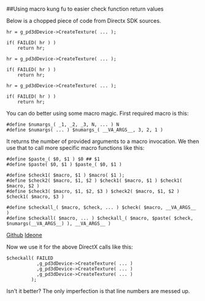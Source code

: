 
##Using macro kung fu to easier check function return values

  Below is a chopped piece of code from Directx SDK sources.

    hr = g_pd3dDevice->CreateTexture( ... );
    
    if( FAILED( hr ) )
        return hr;
    
    hr = g_pd3dDevice->CreateTexture( ... );
    
    if( FAILED( hr ) )
        return hr;
    
    hr = g_pd3dDevice->CreateTexture( ... );
    
    if( FAILED( hr ) )
        return hr;


  You can do better using some macro magic. First required macro is this:


    #define $numargs_( _1, _2, _3, N, ... ) N
    #define $numargs( ... ) $numargs_( __VA_ARGS__, 3, 2, 1 )


  It returns the number of provided arguments to a macro invocation. We then use that to call
  more specific macro functions like this:


    #define $paste_( $0, $1 ) $0 ## $1
    #define $paste( $0, $1 ) $paste_( $0, $1 )
    
    #define $check1( $macro, $1 ) $macro( $1 );
    #define $check2( $macro, $1, $2 ) $check1( $macro, $1 ) $check1( $macro, $2 )
    #define $check3( $macro, $1, $2, $3 ) $check2( $macro, $1, $2 ) $check1( $macro, $3 )

    #define $checkall_( $macro, $check, ... ) $check( $macro, __VA_ARGS__ )
    #define $checkall( $macro, ... ) $checkall_( $macro, $paste( $check, $numargs(__VA_ARGS__) ), __VA_ARGS__ )

  [Github](https://github.com/alexpolt/poetry/blob/master/macros.h) [Ideone](http://ideone.com/Q9uoPV)


  Now we use it for the above DirectX calls like this:


    $checkall( FAILED
               ,g_pd3dDevice->CreateTexture( ... )
               ,g_pd3dDevice->CreateTexture( ... )
               ,g_pd3dDevice->CreateTexture( ... ) 
             );


  Isn't it better? The only imperfection is that line numbers are messed up.

